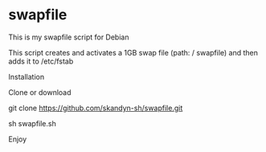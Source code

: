 # swapfile

This is my swapfile script for Debian

This script creates and activates a 1GB swap file (path: / swapfile) and then adds it to /etc/fstab

Installation

Clone or download

git clone  https://github.com/skandyn-sh/swapfile.git  

sh swapfile.sh

Enjoy
